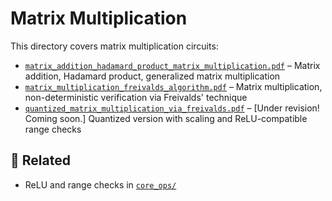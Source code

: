 # Matrix Multiplication

This directory covers matrix multiplication circuits:

- [`matrix_addition_hadamard_product_matrix_multiplication.pdf`](./matrix_addition_hadamard_product_matrix_multiplication.pdf) – Matrix addition, Hadamard product, generalized matrix multiplication
- [`matrix_multiplication_freivalds_algorithm.pdf`](./matrix_multiplication_freivalds_algorithm.pdf) – Matrix multiplication, non-deterministic verification via Freivalds' technique
- [`quantized_matrix_multiplication_via_freivalds.pdf`](./quantized_matrix_multiplication_via_freivalds.pdf) – [Under revision! Coming soon.] Quantized version with scaling and ReLU-compatible range checks

## 🔗 Related

- ReLU and range checks in [`core_ops/`](../core_ops)


